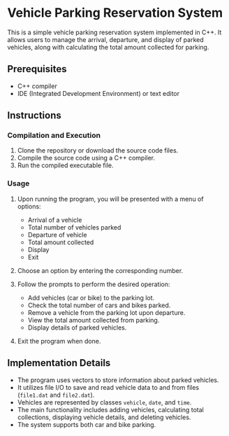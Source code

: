 # Vehicle Parking Reservation System

This is a simple vehicle parking reservation system implemented in C++. It allows users to manage the arrival, departure, and display of parked vehicles, along with calculating the total amount collected for parking.

## Prerequisites
- C++ compiler
- IDE (Integrated Development Environment) or text editor

## Instructions

### Compilation and Execution
1. Clone the repository or download the source code files.
2. Compile the source code using a C++ compiler.
3. Run the compiled executable file.

### Usage
1. Upon running the program, you will be presented with a menu of options:
   - Arrival of a vehicle
   - Total number of vehicles parked
   - Departure of vehicle
   - Total amount collected
   - Display
   - Exit

2. Choose an option by entering the corresponding number.

3. Follow the prompts to perform the desired operation:
   - Add vehicles (car or bike) to the parking lot.
   - Check the total number of cars and bikes parked.
   - Remove a vehicle from the parking lot upon departure.
   - View the total amount collected from parking.
   - Display details of parked vehicles.

4. Exit the program when done.

## Implementation Details
- The program uses vectors to store information about parked vehicles.
- It utilizes file I/O to save and read vehicle data to and from files (`file1.dat` and `file2.dat`).
- Vehicles are represented by classes `vehicle`, `date`, and `time`.
- The main functionality includes adding vehicles, calculating total collections, displaying vehicle details, and deleting vehicles.
- The system supports both car and bike parking.

